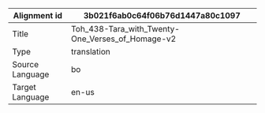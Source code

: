 |Alignment id | 3b021f6ab0c64f06b76d1447a80c1097
| --- | --- 
|Title | Toh_438-Tara_with_Twenty-One_Verses_of_Homage-v2 
|Type | translation
|Source Language | bo
|Target Language | en-us
